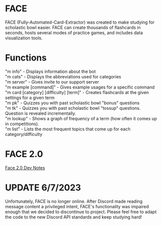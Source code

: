 # FACE
FACE (Fully-Automated-Card-Extractor) was created to make studying for scholastic bowl easier. FACE can create thousands of flashcards in seconds, hosts several modes of practice games, and includes data visualization tools.

# Functions
"m info" - Displays information about the bot  
"m cats" - Displays the abbreviations used for categories   
"m server" - Gives invite to our support server  
"m example \[command]"  - Gives example usages for a specific command   
"m card \[category\] \[difficulty\] \[term\]" - Creates flashcards at the given settings for a given term   
"m pk" - Quizzes you with past scholastic bowl "bonus" questions   
"m tk" - Quizzes you with past scholastic bowl "tossup" questions. Question is revealed incrementally.  
"m lookup" - Shows a graph of frequency of a term (how often it comes up in competitions).  
"m list" - Lists the most frequent topics that come up for each category/difficulty   

# FACE 2.0
[Face 2.0 Dev Notes](https://docs.google.com/document/d/1cXCwzPsTAQ8tW5LiKwLgzwb1ArkCao7GXa0L9yamrh0/edit)

# UPDATE 6/7/2023
Unfortunately, FACE is no longer online. After Discord made reading message content a privileged intent, FACE's functionality was impaired enough that we decided to discontinue to project. Please feel free to adapt the code to the new Discord API standards and keep studying hard! 

